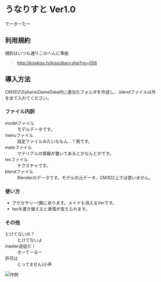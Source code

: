 # うなりすと Ver1.0
でーきーたー
## 利用規約
規約はいつも通りこのへんに準拠  
> <http://kisskiss.tv/kiss/diary.php?no=558>
## 導入方法
CM3D2\Sybaris\GameData内に適当なフォルダを作成し、.blendファイル以外を全て入れてください。 
### ファイル内訳 
<dl>
    <dt>modelファイル<dt>
    <dd>モデルデータです。</dd>
    <dt>menuファイル<dt>
    <dd>設定ファイルみたいなもん…？用です。</dd>
    <dt>mateファイル<dt>
    <dd>マテリアルの情報が書いてあるとかなんとかです。</dd>
    <dt>texファイル<dt>
    <dd>テクスチャです。</dd>
    <dt>blendファイル<dt>
    <dd>Blenderのデータです。モデルの元データ、CM3D2上では使いません。</dd>
</dl>

### 使い方
* アクセサリー/腕にあります。メイドも消えるVerです。  
* texを書き替えると表情が変えられます。  
### その他
<dl>
    <dt>とけてないの？</dt>
    <dd>とけてないよ</dd>
    <dt>master追従だ！</dt>
    <dd>きーてーるー</dd>
    <dt>許可は</dt>
    <dd>とってません(小声</dd>
</dl>

![作例](https://github.com/pikepikeid/mod_unarist/blob/master/una.png)

